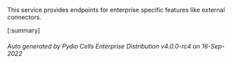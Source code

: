 






This service provides endpoints for enterprise specific features like external connectors.

[:summary]

###### Auto generated by Pydio Cells Enterprise Distribution v4.0.0-rc4 on 16-Sep-2022
